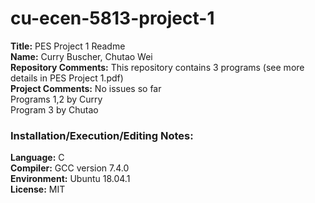 # cu-ecen-5813-project-1
**Title:**
PES Project 1 Readme <br/>
**Name:** 
Curry Buscher, Chutao Wei <br/>
**Repository Comments:** 
This repository contains 3 programs (see more details in PES Project 1.pdf) <br/>
**Project Comments:** 
No issues so far <br/>
Programs 1,2 by Curry <br/>
Program 3 by Chutao <br/>
### **Installation/Execution/Editing Notes:**<br/>
**Language:**
C<br/>
**Compiler:**
GCC version 7.4.0<br/>
**Environment:**
Ubuntu 18.04.1<br/>
**License:**
MIT<br/>


